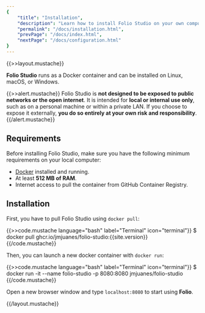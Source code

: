 ```yaml
---
{
    "title": "Installation",
    "description": "Learn how to install Folio Studio on your own computer",
    "permalink": "/docs/installation.html",
    "prevPage": "/docs/index.html",
    "nextPage": "/docs/configuration.html"
}
---
```

{{>>layout.mustache}}

**Folio Studio** runs as a Docker container and can be installed on Linux, macOS, or Windows.


{{>>alert.mustache}}
Folio Studio is **not designed to be exposed to public networks or the open internet**. It is intended for **local or internal use only**, such as on a personal machine or within a private LAN. If you choose to expose it externally, **you do so entirely at your own risk and responsibility**.
{{/alert.mustache}}

## Requirements

Before installing Folio Studio, make sure you have the following minimum requirements on your local computer:

- [Docker](https://www.docker.com/) installed and running.
- At least **512 MB of RAM**.
- Internet access to pull the container from GitHub Container Registry.

## Installation 

First, you have to pull Folio Studio using `docker pull`:

{{>>code.mustache language="bash" label="Terminal" icon="terminal"}}
$ docker pull ghcr.io/jmjuanes/folio-studio:{{site.version}}
{{/code.mustache}}

Then, you can launch a new docker container with `docker run`: 

{{>>code.mustache language="bash" label="Terminal" icon="terminal"}}
$ docker run -it --name folio-studio -p 8080:8080 jmjuanes/folio-studio
{{/code.mustache}}

Open a new browser window and type `localhost:8080` to start using **Folio**.

{{/layout.mustache}}
